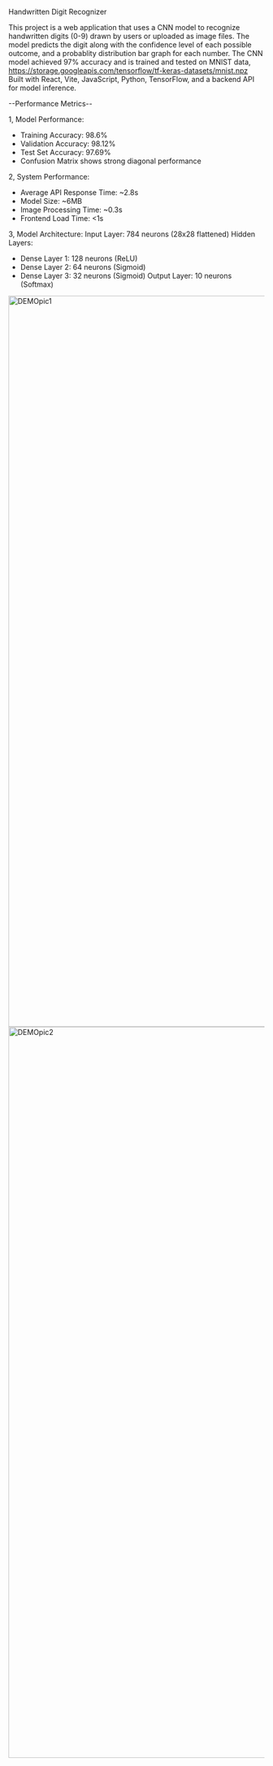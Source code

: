 Handwritten Digit Recognizer

This project is a web application that uses a CNN model to recognize handwritten digits (0-9) 
drawn by users or uploaded as image files. The model predicts the digit along with the confidence level of 
each possible outcome, and a probablity distribution bar graph for each number. The CNN model achieved 97% accuracy
and is trained and tested on MNIST data, https://storage.googleapis.com/tensorflow/tf-keras-datasets/mnist.npz
Built with React, Vite, JavaScript, Python, TensorFlow, and a backend API for model inference. 


--Performance Metrics--

1, Model Performance:
  - Training Accuracy: 98.6%
  - Validation Accuracy: 98.12%
  - Test Set Accuracy: 97.69%
  - Confusion Matrix shows strong diagonal performance

2, System Performance:
  - Average API Response Time: ~2.8s
  - Model Size: ~6MB
  - Image Processing Time: ~0.3s
  - Frontend Load Time: <1s

 3, Model Architecture:
  Input Layer: 784 neurons (28x28 flattened)
  Hidden Layers:
  - Dense Layer 1: 128 neurons (ReLU)
  - Dense Layer 2: 64 neurons (Sigmoid)
  - Dense Layer 3: 32 neurons (Sigmoid)
  Output Layer: 10 neurons (Softmax)

<img width="1440" alt="DEMOpic1" src="https://github.com/user-attachments/assets/19e00543-1b10-44e0-8dac-4dfbda2d3abc">

<img width="1440" alt="DEMOpic2" src="https://github.com/user-attachments/assets/9a1d99c6-346f-4267-9e0e-7e80fc76a09a">
